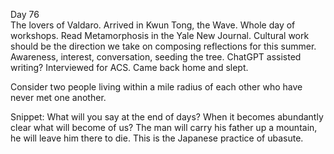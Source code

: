 Day 76  
The lovers of Valdaro. Arrived in Kwun Tong, the Wave. Whole day of workshops. Read Metamorphosis in the Yale New Journal. Cultural work should be the direction we take on composing reflections for this summer. Awareness, interest, conversation, seeding the tree. ChatGPT assisted writing? Interviewed for ACS. Came back home and slept. 

Consider two people living within a mile radius of each other who have never met one another.

Snippet: What will you say at the end of days? When it becomes abundantly clear what will become of us? The man will carry his father up a mountain, he will leave him there to die. This is the Japanese practice of ubasute.